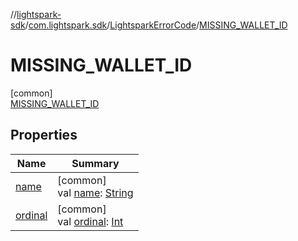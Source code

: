 //[lightspark-sdk](../../../../index.md)/[com.lightspark.sdk](../../index.md)/[LightsparkErrorCode](../index.md)/[MISSING_WALLET_ID](index.md)

# MISSING_WALLET_ID

[common]\
[MISSING_WALLET_ID](index.md)

## Properties

| Name | Summary |
|---|---|
| [name](../../../com.lightspark.sdk.model/-transaction/-type/-u-n-k-n-o-w-n/index.md#-372974862%2FProperties%2F-962664521) | [common]<br>val [name](../../../com.lightspark.sdk.model/-transaction/-type/-u-n-k-n-o-w-n/index.md#-372974862%2FProperties%2F-962664521): [String](https://kotlinlang.org/api/latest/jvm/stdlib/kotlin/-string/index.html) |
| [ordinal](../../../com.lightspark.sdk.model/-transaction/-type/-u-n-k-n-o-w-n/index.md#-739389684%2FProperties%2F-962664521) | [common]<br>val [ordinal](../../../com.lightspark.sdk.model/-transaction/-type/-u-n-k-n-o-w-n/index.md#-739389684%2FProperties%2F-962664521): [Int](https://kotlinlang.org/api/latest/jvm/stdlib/kotlin/-int/index.html) |
